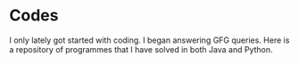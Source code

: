 # Codes
I only lately got started with coding. I began answering GFG queries. Here is a repository of programmes that I have solved in both Java and Python.

